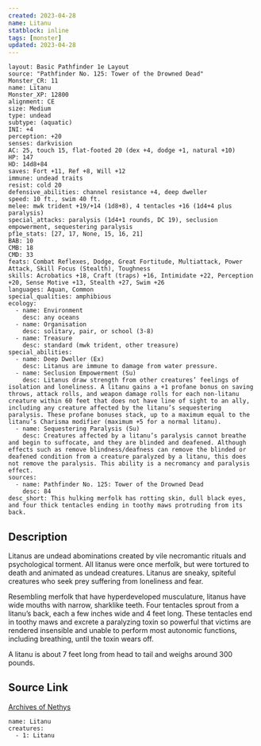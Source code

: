 ```yaml
---
created: 2023-04-28
name: Litanu
statblock: inline
tags: [monster]
updated: 2023-04-28
---
```

```statblock
layout: Basic Pathfinder 1e Layout
source: "Pathfinder No. 125: Tower of the Drowned Dead"
Monster_CR: 11
name: Litanu
Monster_XP: 12800
alignment: CE
size: Medium
type: undead
subtype: (aquatic)
INI: +4
perception: +20
senses: darkvision
AC: 25, touch 15, flat-footed 20 (dex +4, dodge +1, natural +10)
HP: 147
HD: 14d8+84
saves: Fort +11, Ref +8, Will +12
immune: undead traits
resist: cold 20
defensive_abilities: channel resistance +4, deep dweller
speed: 10 ft., swim 40 ft.
melee: mwk trident +19/+14 (1d8+8), 4 tentacles +16 (1d4+4 plus paralysis)
special_attacks: paralysis (1d4+1 rounds, DC 19), seclusion empowerment, sequestering paralysis
pf1e_stats: [27, 17, None, 15, 16, 21]
BAB: 10
CMB: 18
CMD: 33
feats: Combat Reflexes, Dodge, Great Fortitude, Multiattack, Power Attack, Skill Focus (Stealth), Toughness
skills: Acrobatics +18, Craft (traps) +16, Intimidate +22, Perception +20, Sense Motive +13, Stealth +27, Swim +26
languages: Aquan, Common
special_qualities: amphibious
ecology:
  - name: Environment
    desc: any oceans
  - name: Organisation
    desc: solitary, pair, or school (3-8)
  - name: Treasure
    desc: standard (mwk trident, other treasure)
special_abilities:
  - name: Deep Dweller (Ex)
    desc: Litanus are immune to damage from water pressure.
  - name: Seclusion Empowerment (Su)
    desc: Litanus draw strength from other creatures’ feelings of isolation and loneliness. A litanu gains a +1 profane bonus on saving throws, attack rolls, and weapon damage rolls for each non-litanu creature within 60 feet that does not have line of sight to an ally, including any creature affected by the litanu’s sequestering paralysis. These profane bonuses stack, up to a maximum equal to the litanu’s Charisma modifier (maximum +5 for a normal litanu).
  - name: Sequestering Paralysis (Su)
    desc: Creatures affected by a litanu’s paralysis cannot breathe and begin to suffocate, and they are blinded and deafened. Although effects such as remove blindness/deafness can remove the blinded or deafened condition from a creature paralyzed by a litanu, this does not remove the paralysis. This ability is a necromancy and paralysis effect.
sources:
  - name: Pathfinder No. 125: Tower of the Drowned Dead
    desc: 84
desc_short: This hulking merfolk has rotting skin, dull black eyes, and four thick tentacles ending in toothy maws protruding from its back.
```
## Description
Litanus are undead abominations created by vile necromantic rituals and psychological torment. All litanus were once merfolk, but were tortured to death and animated as undead creatures. Litanus are sneaky, spiteful creatures who seek prey suffering from loneliness and fear.

 Resembling merfolk that have hyperdeveloped musculature, litanus have wide mouths with narrow, sharklike teeth. Four tentacles sprout from a litanu’s back, each a few inches wide and 4 feet long. These tentacles end in toothy maws and excrete a paralyzing toxin so powerful that victims are rendered insensible and unable to perform most autonomic functions, including breathing, until the toxin wears off.

 A litanu is about 7 feet long from head to tail and weighs around 300 pounds.
## Source Link
[Archives of Nethys](https://aonprd.com/MonsterDisplay.aspx?ItemName=Litanu)
```encounter-table
name: Litanu
creatures:
  - 1: Litanu
```
